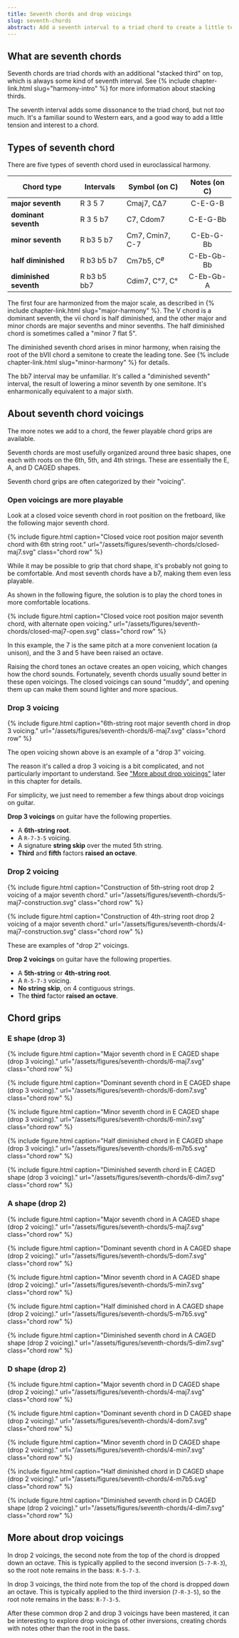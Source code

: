 ```yaml
---
title: Seventh chords and drop voicings
slug: seventh-chords
abstract: Add a seventh interval to a triad chord to create a little tension. Introducing drop 2 and drop 3 chord voicings.
---
```


## What are seventh chords

Seventh chords are triad chords with an additional "stacked third" on top,
which is always some kind of seventh interval.
See {% include chapter-link.html slug="harmony-intro" %} for more information about stacking thirds.

The seventh interval adds some dissonance to the triad chord,
but not *too* much.
It's a familiar sound to Western ears,
and a good way to add a little tension and interest to a chord.

## Types of seventh chord

There are five types of seventh chord used in euroclassical harmony.

<div class="table-wrapper" markdown="block">

| Chord type             | Intervals   | Symbol (on C)               | Notes (on C) |
|------------------------|-------------|-----------------------------|:------------:|
| **major seventh**      | R 3 5 7     | Cmaj7, C&Delta;7            | C-E-G-B      |
| **dominant seventh**   | R 3 5 b7    | C7, Cdom7                   | C-E-G-Bb     |
| **minor seventh**      | R b3 5 b7   | Cm7, Cmin7, C-7             | C-Eb-G-Bb    |
| **half diminished**    | R b3 b5 b7  | Cm7b5, C<sup>&oslash;</sup> | C-Eb-Gb-Bb   |
| **diminished seventh** | R b3 b5 bb7 | Cdim7, C&deg;7, C&deg;      | C-Eb-Gb-A    |

</div>

The first four are harmonized from the major scale,
as described in {% include chapter-link.html slug="major-harmony" %}.
The V chord is a dominant seventh,
the vii chord is half diminished,
and the other major and minor chords are major sevenths and minor sevenths.
The half diminished chord is sometimes called a "minor 7 flat 5".

The diminished seventh chord arises in minor harmony, 
when raising the root of the bVII chord a semitone to create the leading tone.
See {% include chapter-link.html slug="minor-harmony" %} for details.

The bb7 interval may be unfamiliar.
It's called a "diminished seventh" interval,
the result of lowering a minor seventh by one semitone.
It's enharmonically equivalent to a major sixth.

## About seventh chord voicings

The more notes we add to a chord,
the fewer playable chord grips are available.

Seventh chords are most usefully organized around three basic shapes,
one each with roots on the 6th, 5th, and 4th strings.
These are essentially the E, A, and D CAGED shapes.

Seventh chord grips are often categorized by their "voicing".

### Open voicings are more playable

Look at a closed voice seventh chord in root position on the fretboard,
like the following major seventh chord.

{% include figure.html
    caption="Closed voice root position major seventh chord with 6th string root."
    url="/assets/figures/seventh-chords/closed-maj7.svg" 
    class="chord row" 
%}

While it may be possible to grip that chord shape,
it's probably not going to be comfortable.
And most seventh chords have a b7,
making them even less playable.

As shown in the following figure,
the solution is to play the chord tones in more comfortable locations.

{% include figure.html
    caption="Closed voice root position major seventh chord, with alternate open voicing."
    url="/assets/figures/seventh-chords/closed-maj7-open.svg" 
    class="chord row" 
%}

In this example,
the 7 is the same pitch at a more convenient location (a unison),
and the 3 and 5 have been raised an octave.

Raising the chord tones an octave creates an open voicing,
which changes how the chord sounds.
Fortunately,
seventh chords usually sound better in these open voicings.
The closed voicings can sound "muddy",
and opening them up can make them sound lighter and more spacious.

### Drop 3 voicing

{% include figure.html
    caption="6th-string root major seventh chord in drop 3 voicing."
    url="/assets/figures/seventh-chords/6-maj7.svg" 
    class="chord row" 
%}

The open voicing shown above is an example of a "drop 3" voicing.

The reason it's called a drop 3 voicing is a bit complicated,
and not particularly important to understand.
See ["More about drop voicings"](#more-about-drop-voicings) later in this chapter for details.

For simplicity,
we just need to remember a few things about drop voicings on guitar.

**Drop 3 voicings** on guitar have the following properties.
- A **6th-string root**.
- A `R-7-3-5` voicing.
- A signature **string skip** over the muted 5th string.
- **Third** and **fifth** factors **raised an octave**.


### Drop 2 voicing

{% include figure.html
    caption="Construction of 5th-string root drop 2 voicing of a major seventh chord."
    url="/assets/figures/seventh-chords/5-maj7-construction.svg" 
    class="chord row" 
%}

{% include figure.html
    caption="Construction of 4th-string root drop 2 voicing of a major seventh chord."
    url="/assets/figures/seventh-chords/4-maj7-construction.svg" 
    class="chord row" 
%}

These are examples of "drop 2" voicings.

**Drop 2 voicings** on guitar have the following properties.
- A **5th-string** or **4th-string root**.
- A `R-5-7-3` voicing.
- **No string skip**, on 4 contiguous strings.
- The **third** factor **raised an octave**.


## Chord grips

### E shape (drop 3)

{% include figure.html
    caption="Major seventh chord in E CAGED shape (drop 3 voicing)."
    url="/assets/figures/seventh-chords/6-maj7.svg" 
    class="chord row" 
%}

{% include figure.html
    caption="Dominant seventh chord in E CAGED shape (drop 3 voicing)."
    url="/assets/figures/seventh-chords/6-dom7.svg" 
    class="chord row" 
%}

{% include figure.html
    caption="Minor seventh chord in E CAGED shape (drop 3 voicing)."
    url="/assets/figures/seventh-chords/6-min7.svg" 
    class="chord row" 
%}

{% include figure.html
    caption="Half diminished chord in E CAGED shape (drop 3 voicing)."
    url="/assets/figures/seventh-chords/6-m7b5.svg" 
    class="chord row" 
%}

{% include figure.html
    caption="Diminished seventh chord in E CAGED shape (drop 3 voicing)."
    url="/assets/figures/seventh-chords/6-dim7.svg" 
    class="chord row" 
%}

### A shape (drop 2)

{% include figure.html
    caption="Major seventh chord in A CAGED shape (drop 2 voicing)."
    url="/assets/figures/seventh-chords/5-maj7.svg" 
    class="chord row" 
%}

{% include figure.html
    caption="Dominant seventh chord in A CAGED shape (drop 2 voicing)."
    url="/assets/figures/seventh-chords/5-dom7.svg" 
    class="chord row" 
%}

{% include figure.html
    caption="Minor seventh chord in A CAGED shape (drop 2 voicing)."
    url="/assets/figures/seventh-chords/5-min7.svg" 
    class="chord row" 
%}

{% include figure.html
    caption="Half diminished chord in A CAGED shape (drop 2 voicing)."
    url="/assets/figures/seventh-chords/5-m7b5.svg" 
    class="chord row" 
%}

{% include figure.html
    caption="Diminished seventh chord in A CAGED shape (drop 2 voicing)."
    url="/assets/figures/seventh-chords/5-dim7.svg" 
    class="chord row" 
%}

### D shape (drop 2)

{% include figure.html
    caption="Major seventh chord in D CAGED shape (drop 2 voicing)."
    url="/assets/figures/seventh-chords/4-maj7.svg" 
    class="chord row" 
%}

{% include figure.html
    caption="Dominant seventh chord in D CAGED shape (drop 2 voicing)."
    url="/assets/figures/seventh-chords/4-dom7.svg" 
    class="chord row" 
%}

{% include figure.html
    caption="Minor seventh chord in D CAGED shape (drop 2 voicing)."
    url="/assets/figures/seventh-chords/4-min7.svg" 
    class="chord row" 
%}

{% include figure.html
    caption="Half diminished chord in D CAGED shape (drop 2 voicing)."
    url="/assets/figures/seventh-chords/4-m7b5.svg" 
    class="chord row" 
%}

{% include figure.html
    caption="Diminished seventh chord in D CAGED shape (drop 2 voicing)."
    url="/assets/figures/seventh-chords/4-dim7.svg" 
    class="chord row" 
%}

## More about drop voicings

In drop 2 voicings,
the second note from the top of the chord is dropped down an octave.
This is typically applied to the second inversion (`5-7-R-3`),
so the root note remains in the bass:
`R-5-7-3`.

In drop 3 voicings,
the third note from the top of the chord is dropped down an octave.
This is typically applied to the third inversion (`7-R-3-5`),
so the root note remains in the bass: `R-7-3-5`.

After these common drop 2 and drop 3 voicings have been mastered,
it can be interesting to explore drop voicings of other inversions,
creating chords with notes other than the root in the bass. 
